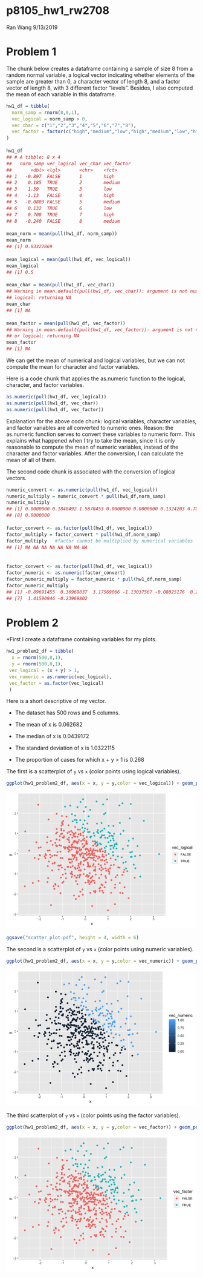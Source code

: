 p8105\_hw1\_rw2708
================
Ran Wang
9/13/2019

# Problem 1

The chunk below creates a dataframe containing a sample of size 8 from a
random normal variable, a logical vector indicating whether elements of
the sample are greater than 0, a character vector of length 8, and a
factor vector of length 8, with 3 different factor “levels”. Besides, I
also computed the mean of each variable in this dataframe.

``` r
hw1_df = tibble(
  norm_samp = rnorm(8,0,1),
  vec_logical = norm_samp > 0,
  vec_char = c("1","2","3","4","5","6","7","8"),
  vec_factor = factor(c("high","medium","low","high","medium","low","high","medium"))
)

hw1_df
## # A tibble: 8 x 4
##   norm_samp vec_logical vec_char vec_factor
##       <dbl> <lgl>       <chr>    <fct>     
## 1   -0.897  FALSE       1        high      
## 2    0.185  TRUE        2        medium    
## 3    1.59   TRUE        3        low       
## 4   -1.13   FALSE       4        high      
## 5   -0.0803 FALSE       5        medium    
## 6    0.132  TRUE        6        low       
## 7    0.708  TRUE        7        high      
## 8   -0.240  FALSE       8        medium

mean_norm = mean(pull(hw1_df, norm_samp))
mean_norm
## [1] 0.03322869

mean_logical = mean(pull(hw1_df, vec_logical))
mean_logical
## [1] 0.5

mean_char = mean(pull(hw1_df, vec_char))
## Warning in mean.default(pull(hw1_df, vec_char)): argument is not numeric or
## logical: returning NA
mean_char 
## [1] NA

mean_factor = mean(pull(hw1_df, vec_factor))
## Warning in mean.default(pull(hw1_df, vec_factor)): argument is not numeric
## or logical: returning NA
mean_factor 
## [1] NA
```

We can get the mean of numerical and logical variables, but we can not
compute the mean for character and factor variables.

Here is a code chunk that applies the as.numeric function to the
logical, character, and factor variables.

``` r
as.numeric(pull(hw1_df, vec_logical))
as.numeric(pull(hw1_df, vec_char))
as.numeric(pull(hw1_df, vec_factor))
```

Explanation for the above code chunk: logical variables, character
variables, and factor variables are all converted to numeric ones.
Reason: the as.numeric function serves to convert these variables to
numeric form. This explains what happened when I try to take the mean,
since it is only reasonable to compute the mean of numeric variables,
instead of the character and factor variables. After the conversion, I
can calculate the mean of all of them.

The second code chunk is associated with the conversion of logical
vectors.

``` r
numeric_convert <- as.numeric(pull(hw1_df, vec_logical))
numeric_multiply = numeric_convert * pull(hw1_df,norm_samp)
numeric_multiply
## [1] 0.0000000 0.1848492 1.5878453 0.0000000 0.0000000 0.1324203 0.7079547
## [8] 0.0000000

factor_convert <- as.factor(pull(hw1_df, vec_logical))
factor_multiply = factor_convert * pull(hw1_df,norm_samp)
factor_multiply   #factor cannot be multiplied by numerical variables
## [1] NA NA NA NA NA NA NA NA


factor_convert <- as.factor(pull(hw1_df, vec_logical))
factor_numeric <- as.numeric(factor_convert)
factor_numeric_multiply = factor_numeric * pull(hw1_df,norm_samp)
factor_numeric_multiply 
## [1] -0.89691455  0.36969837  3.17569066 -1.13037567 -0.08025176  0.26484057
## [7]  1.41590946 -0.23969802
```

# Problem 2

\*First I create a dataframe containing variables for my plots.

``` r
hw1_problem2_df = tibble(
  x = rnorm(500,0,1),
  y = rnorm(500,0,1),
 vec_logical = (x + y) > 1,
 vec_numeric = as.numeric(vec_logical),
 vec_factor = as.factor(vec_logical)
 )
```

Here is a short descriptive of my vector.

  - The dataset has 500 rows and 5 columns.

  - The mean of x is 0.062682

  - The median of x is 0.0439172

  - The standard deviation of x is 1.0322115

  - The proportion of cases for which x + y \> 1 is 0.268

The first is a scatterplot of `y` vs `x` (color points using logical
variables).

``` r
ggplot(hw1_problem2_df, aes(x = x, y = y,color = vec_logical)) + geom_point()
```

![](p8105_hw1_rw2708_files/figure-gfm/yx_scatter1-1.png)<!-- -->

``` r
ggsave("scatter_plot.pdf", height = 4, width = 6)
```

The second is a scatterplot of `y` vs `x` (color points using numeric
variables).

``` r
ggplot(hw1_problem2_df, aes(x = x, y = y,color = vec_numeric)) + geom_point()
```

![](p8105_hw1_rw2708_files/figure-gfm/yx_scatter2-1.png)<!-- -->

The third scatterplot of `y` vs `x` (color points using the factor
variables).

``` r
ggplot(hw1_problem2_df, aes(x = x, y = y,color = vec_factor)) + geom_point()
```

![](p8105_hw1_rw2708_files/figure-gfm/yx_scatter3-1.png)<!-- -->
